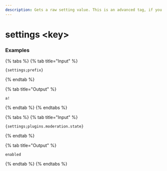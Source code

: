 ```yaml
---
description: Gets a raw setting value. This is an advanced tag, if you don't understand how to use it or what it does, then you probably shouldn't be using it.
---
```


# settings <key\>

### Examples

{% tabs %}
{% tab title="Input" %}

```text
{settings;prefix}
```

{% endtab %}

{% tab title="Output" %}

```text
a!
```

{% endtab %}
{% endtabs %}

{% tabs %}
{% tab title="Input" %}

```text
{settings;plugins.moderation.state}
```

{% endtab %}

{% tab title="Output" %}

```text
enabled
```

{% endtab %}
{% endtabs %}
